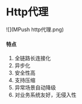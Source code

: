 # Http代理
![](MPush http代理.png)
#### 特点
1. 全链路长连接化
2. 异步化
3. 安全性高
4. 支持压缩
5. 异常场景自动降级
6. 对业务系统友好，无侵入性

